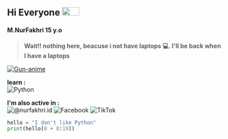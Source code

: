 ## Hi Everyone <img src = "https://raw.githubusercontent.com/rahulbanerjee26/githubProfileReadmeGenerator/main/gifs/wave.gif" width = 40px height='20px'>


#### M.NurFakhri 15 y.o
> **Wait!! nothing here, beacuse i not have laptops 💻. I'll be back when I have a laptops**
 

<a href="https://imgbb.com/"><img src="https://i.ibb.co/dgXpQQY/Gun-anime.gif" alt="Gun-anime" border="0"></a>



****learn  :**** <br>
![Python](https://img.shields.io/badge/python-3670A0?style=for-the-badge&logo=python&logoColor=ffdd54)

****I'm also active in :****<br>
![@nurfakhri.id](https://img.shields.io/badge/@nurfakhri.id-%23E4405F.svg?style=for-the-badge&logo=Instagram&logoColor=white) ![Facebook](https://img.shields.io/badge/NurFakhri-%231877F2.svg?style=for-the-badge&logo=Facebook&logoColor=white)
![TikTok](https://img.shields.io/badge/lukarisima-%23000000.svg?style=for-the-badge&logo=TikTok&logoColor=white(https://github.com/lukarisima))

```py
hello = "I don't like Python"
print(hello[0 + 8:19])
```
